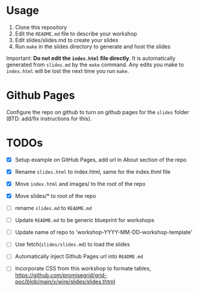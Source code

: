# Usage

1. Clone this repository
2. Edit the `README.md` file to describe your workshop
3. Edit slides/slides.md to create your slides
4. Run `make` in the slides directory to generate and host the slides

Important:  **Do not edit the `index.html` file directly**.  It is
automatically generated from `slides.md` by the `make` command.  Any
edits you make to `index.html` will be lost the next time you run
`make`.

# Github Pages

Configure the repo on github to turn on github pages for the `slides`
folder (BTD: add/fix instructions for this).

# TODOs
- [x] Setup example on GitHub Pages, add url in About section of the repo
- [X] Rename `slides.html` to index.html, same for the index.thml file
- [X] Move `index.html` and images/ to the root of the repo
- [X] Move slides/\* to root of the repo
- [ ] rename `slides.md` to `README.md`
- [ ] Update `README.md` to be generic blueprint for workshops
- [ ] Update name of repo to 'workshop-YYYY-MM-DD-workshop-template'
- [ ] Use fetch(`slides/slides.md`) to load the slides
- [ ] Automatically inject Github Pages url into `README.md`
- [ ] Incorporate CSS from this workshop to formate tables, https://github.com/promisegrid/grid-poc/blob/main/x/wire/slides/slides.thtml









